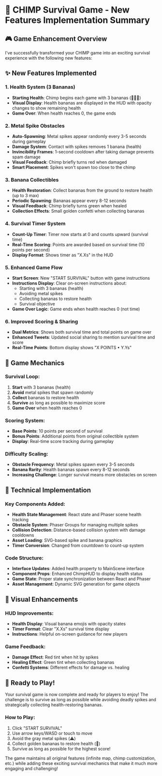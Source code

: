 # 🍌 CHIMP Survival Game - New Features Implementation Summary

## 🎮 Game Enhancement Overview

I've successfully transformed your CHIMP game into an exciting survival experience with the following new features:

## ✨ New Features Implemented

### 1. **Health System (3 Bananas)**

- **Starting Health**: Chimp begins each game with 3 bananas (🍌🍌🍌)
- **Visual Display**: Health bananas are displayed in the HUD with opacity changes to show remaining health
- **Game Over**: When health reaches 0, the game ends

### 2. **Metal Spike Obstacles**

- **Auto-Spawning**: Metal spikes appear randomly every 3-5 seconds during gameplay
- **Damage System**: Contact with spikes removes 1 banana (health)
- **Invincibility Frames**: 1-second cooldown after taking damage prevents spam damage
- **Visual Feedback**: Chimp briefly turns red when damaged
- **Smart Placement**: Spikes won't spawn too close to the chimp

### 3. **Banana Collectibles**

- **Health Restoration**: Collect bananas from the ground to restore health (up to 3 max)
- **Periodic Spawning**: Bananas appear every 8-12 seconds
- **Visual Feedback**: Chimp briefly turns green when healed
- **Collection Effects**: Small golden confetti when collecting bananas

### 4. **Survival Timer System**

- **Count-Up Timer**: Timer now starts at 0 and counts upward (survival time)
- **Real-Time Scoring**: Points are awarded based on survival time (10 points per second)
- **Display Format**: Shows timer as "X.Xs" in the HUD

### 5. **Enhanced Game Flow**

- **Start Screen**: New "START SURVIVAL" button with game instructions
- **Instructions Display**: Clear on-screen instructions about:
  - Starting with 3 bananas (health)
  - Avoiding metal spikes
  - Collecting bananas to restore health
  - Survival objective
- **Game Over Logic**: Game ends when health reaches 0 (not time)

### 6. **Improved Scoring & Sharing**

- **Dual Metrics**: Shows both survival time and total points on game over
- **Enhanced Tweets**: Updated social sharing to mention survival time and score
- **Real-Time Points**: Bottom display shows "X POINTS • Y.Ys"

## 🎯 Game Mechanics

### Survival Loop:

1. **Start** with 3 bananas (health)
2. **Avoid** metal spikes that spawn randomly
3. **Collect** bananas to restore health
4. **Survive** as long as possible to maximize score
5. **Game Over** when health reaches 0

### Scoring System:

- **Base Points**: 10 points per second of survival
- **Bonus Points**: Additional points from original collectible system
- **Display**: Real-time score tracking during gameplay

### Difficulty Scaling:

- **Obstacle Frequency**: Metal spikes spawn every 3-5 seconds
- **Banana Rarity**: Health bananas spawn every 8-12 seconds
- **Increasing Challenge**: Longer survival means more obstacles on screen

## 🔧 Technical Implementation

### Key Components Added:

- **Health State Management**: React state and Phaser scene health tracking
- **Obstacle System**: Phaser Groups for managing multiple spikes
- **Collision Detection**: Distance-based collision system with damage cooldowns
- **Asset Loading**: SVG-based spike and banana graphics
- **Timer Conversion**: Changed from countdown to count-up system

### Code Structure:

- **Interface Updates**: Added health property to MainScene interface
- **Component Props**: Enhanced ChimpHUD to display health status
- **Game State**: Proper state synchronization between React and Phaser
- **Asset Management**: Dynamic SVG generation for game objects

## 🎨 Visual Enhancements

### HUD Improvements:

- **Health Display**: Visual banana emojis with opacity states
- **Timer Format**: Clear "X.Xs" survival time display
- **Instructions**: Helpful on-screen guidance for new players

### Game Feedback:

- **Damage Effect**: Red tint when hit by spikes
- **Healing Effect**: Green tint when collecting bananas
- **Confetti Systems**: Different effects for damage vs. healing

## 🚀 Ready to Play!

Your survival game is now complete and ready for players to enjoy! The challenge is to survive as long as possible while avoiding deadly spikes and strategically collecting health-restoring bananas.

### How to Play:

1. Click "START SURVIVAL"
2. Use arrow keys/WASD or touch to move
3. Avoid the gray metal spikes (⚠️)
4. Collect golden bananas to restore health (🍌)
5. Survive as long as possible for the highest score!

The game maintains all original features (infinite map, chimp customization, etc.) while adding these exciting survival mechanics that make it much more engaging and challenging!

